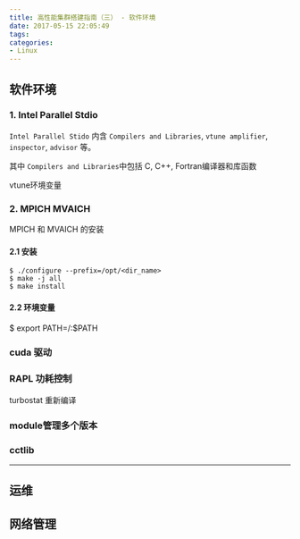 ```yaml
---
title: 高性能集群搭建指南（三） - 软件环境
date: 2017-05-15 22:05:49
tags:
categories:
- Linux
---
```


## 软件环境

### 1. Intel Parallel Stdio

`Intel Parallel Stido` 内含 `Compilers and Libraries`, `vtune amplifier`, `inspector`, `advisor` 等。

其中 `Compilers and Libraries`中包括 C, C++, Fortran编译器和库函数

vtune环境变量
### 2. MPICH  MVAICH

MPICH 和 MVAICH 的安装

#### 2.1 安装

```
$ ./configure --prefix=/opt/<dir_name>
$ make -j all
$ make install
```
#### 2.2 环境变量

$ export PATH=<TOPdir>/:$PATH



### cuda 驱动
### RAPL 功耗控制 
turbostat
重新编译
### module管理多个版本
### cctlib

---
## 运维

## 网络管理
